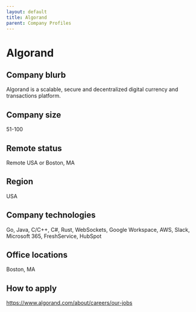 ```yaml
---
layout: default
title: Algorand
parent: Company Profiles
---
```


# Algorand

## Company blurb

Algorand is a scalable, secure and decentralized digital currency and transactions platform.

## Company size

51-100

## Remote status

Remote USA or Boston, MA

## Region

USA

## Company technologies

Go, Java, C/C++, C#, Rust, WebSockets, Google Workspace, AWS, Slack, Microsoft 365, FreshService, HubSpot

## Office locations

Boston, MA

## How to apply

https://www.algorand.com/about/careers/our-jobs
